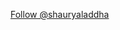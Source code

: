 <a href="https://twitter.com/shauryaladdha?ref_src=twsrc%5Etfw" class="twitter-follow-button" data-show-count="false">Follow @shauryaladdha</a><script async src="https://platform.twitter.com/widgets.js" charset="utf-8"></script>
